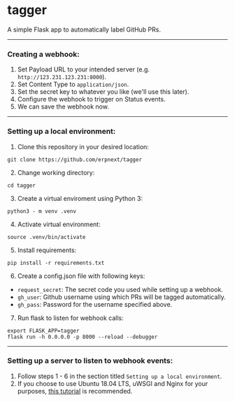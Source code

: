# tagger
A simple Flask app to automatically label GitHub PRs.


---


### Creating a webhook:
1. Set Payload URL to your intended server (e.g. `http://123.231.123.231:8000`).
2. Set Content Type to `application/json`.
3. Set the secret key to whatever you like (we'll use this later).
4. Configure the webhook to trigger on Status events.
5. We can save the webhook now.


---


### Setting up a local environment:

1. Clone this repository in your desired location:
```
git clone https://github.com/erpnext/tagger
```

2. Change working directory:
```
cd tagger
```


3. Create a virtual enviroment using Python 3:
```
python3 - m venv .venv
```

4. Activate virtual environment:
```
source .venv/bin/activate
```

5. Install requirements:
```
pip install -r requirements.txt
```

6. Create a config.json file with following keys:
- `request_secret`: The secret code you used while setting up a webhook.
- `gh_user`: Github username using which PRs will be tagged automatically.
- `gh_pass`: Password for the username specified above.

7. Run flask to listen for webhook calls:
```
export FLASK_APP=tagger
flask run -h 0.0.0.0 -p 8000 --reload --debugger
```

--- 
### Setting up a server to listen to webhook events:

1. Follow steps 1 - 6 in the section titled `Setting up a local environment`.
2. If you choose to use Ubuntu 18.04 LTS, uWSGI and Nginx for your purposes, [this tutorial](https://www.digitalocean.com/community/tutorials/how-to-serve-flask-applications-with-uswgi-and-nginx-on-ubuntu-18-04) is recommended.
